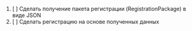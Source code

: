 1. [ ] Сделать получение пакета регистрации (RegistrationPackage) в виде JSON
2. [ ] Сделать регистрацию на основе полученных данных